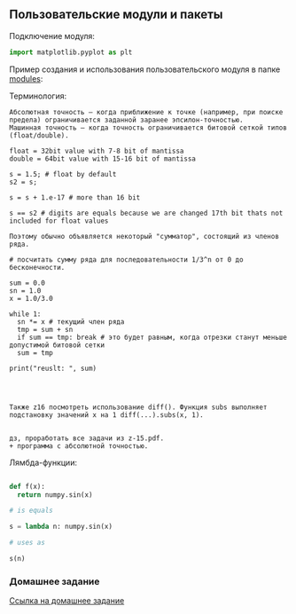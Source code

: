 ## Пользовательские модули и пакеты

Подключение модуля:

```python
import matplotlib.pyplot as plt
```

Пример создания и использования пользовательского модуля в папке [modules](https://github.com/amm-vsu-2015/4y1s_python/tree/master/lectures3/modules/):


Терминология:

```
Абсолютная точность – когда приближение к точке (например, при поиске предела) ограничивается заданной заранее эпсилон-точностью.
Машинная точность – когда точность ограничивается битовой сеткой типов (float/double).

float = 32bit value with 7-8 bit of mantissa
double = 64bit value with 15-16 bit of mantissa

s = 1.5; # float by default
s2 = s;

s = s + 1.e-17 # more than 16 bit

s == s2 # digits are equals because we are changed 17th bit thats not included for float values

Поэтому обычно объявляется некоторый "сумматор", состоящий из членов ряда.

# посчитать сумму ряда для последовательности 1/3^n от 0 до бесконечности.

sum = 0.0
sn = 1.0
x = 1.0/3.0

while 1:
  sn *= x # текущий член ряда
  tmp = sum + sn
  if sum == tmp: break # это будет равным, когда отрезки станут меньше допустимой битовой сетки
  sum = tmp

print("reuslt: ", sum)




Также z16 посмотреть использование diff(). Функция subs выполняет подстановку значений x на 1 diff(...).subs(x, 1).


дз, проработать все задачи из z-15.pdf.
+ программа с абсолютной точностью.

```

Лямбда-функции:

```python

def f(x):
  return numpy.sin(x)

# is equals

s = lambda n: numpy.sin(x)

# uses as

s(n)

```

### Домашнее задание

[Ссылка на домашнее задание](https://github.com/amm-vsu-2015/4y1s_python/tree/master/homeworks/hw3)
